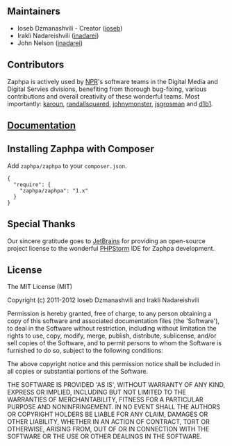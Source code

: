 ## Maintainers

* Ioseb Dzmanashvili - Creator ([ioseb](http://github.com/ioseb))
* Irakli Nadareishvili ([inadarei](http://github.com/inadarei))
* John Nelson ([inadarei](http://github.com/johnymonster))

## Contributors

Zaphpa is actively used by [NPR](http://npr.org)'s software teams in the Digital Media and Digital Servies
divisions, benefiting from thorough bug-fixing, various contributions and overall creativity of these wonderful teams. 
Most importantly: [karoun](http://github.com/karoun), [randallsquared](http://github.com/randallsquared), 
[johnymonster](http://github.com/johnymonster),  [jsgrosman](http://github.com/jsgrosman) and [d1b1](http://github.com/d1b1).

## [Documentation](http://zaphpa.org)

## Installing Zaphpa with Composer

Add `zaphpa/zaphpa` to your `composer.json`.

```
{
  "require": {
    "zaphpa/zaphpa": "1.x"
  }
}
```

## Special Thanks

Our sincere gratitude goes to [JetBrains](http://www.jetbrains.com/) for providing an open-source project license 
to the wonderful [PHPStorm](http://jetbrains.com/phpstorm/) IDE for Zaphpa development.

## License 

The MIT License (MIT)

Copyright (c) 2011-2012 Ioseb Dzmanashvili and Irakli Nadareishvili

Permission is hereby granted, free of charge, to any person obtaining
a copy of this software and associated documentation files (the
'Software'), to deal in the Software without restriction, including
without limitation the rights to use, copy, modify, merge, publish,
distribute, sublicense, and/or sell copies of the Software, and to
permit persons to whom the Software is furnished to do so, subject to
the following conditions:

The above copyright notice and this permission notice shall be
included in all copies or substantial portions of the Software.

THE SOFTWARE IS PROVIDED 'AS IS', WITHOUT WARRANTY OF ANY KIND,
EXPRESS OR IMPLIED, INCLUDING BUT NOT LIMITED TO THE WARRANTIES OF
MERCHANTABILITY, FITNESS FOR A PARTICULAR PURPOSE AND NONINFRINGEMENT.
IN NO EVENT SHALL THE AUTHORS OR COPYRIGHT HOLDERS BE LIABLE FOR ANY
CLAIM, DAMAGES OR OTHER LIABILITY, WHETHER IN AN ACTION OF CONTRACT,
TORT OR OTHERWISE, ARISING FROM, OUT OF OR IN CONNECTION WITH THE
SOFTWARE OR THE USE OR OTHER DEALINGS IN THE SOFTWARE.

